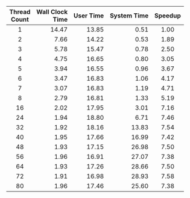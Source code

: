 |Thread<br>Count|Wall Clock<br>Time|User Time|System Time|Speedup|
|:--:|--:|--:|--:|:--:|
|1|14.47|13.85| 0.51|1.00|
|2| 7.66|14.22| 0.53| 1.89|
|3| 5.78|15.47| 0.78| 2.50|
|4| 4.75|16.65| 0.80| 3.05|
|5| 3.94|16.55| 0.96| 3.67|
|6| 3.47|16.83| 1.06| 4.17|
|7| 3.07|16.83| 1.19| 4.71|
|8| 2.79|16.81| 1.33| 5.19|
|16| 2.02|17.95| 3.01| 7.16|
|24| 1.94|18.80| 6.71| 7.46|
|32| 1.92|18.16|13.83| 7.54|
|40| 1.95|17.66|16.99| 7.42|
|48| 1.93|17.15|26.98| 7.50|
|56| 1.96|16.91|27.07| 7.38|
|64| 1.93|17.26|28.66| 7.50|
|72| 1.91|16.98|28.93| 7.58|
|80| 1.96|17.46|25.60| 7.38|


